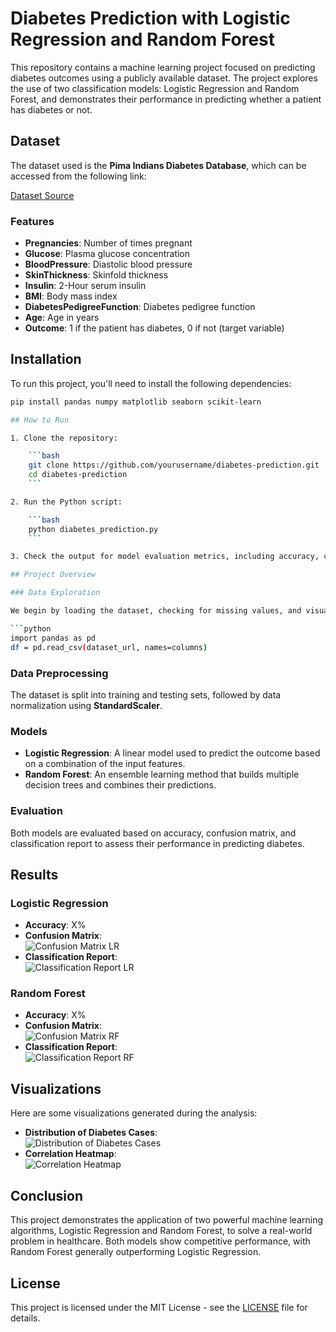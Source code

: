 # Diabetes Prediction with Logistic Regression and Random Forest

This repository contains a machine learning project focused on predicting diabetes outcomes using a publicly available dataset. The project explores the use of two classification models: Logistic Regression and Random Forest, and demonstrates their performance in predicting whether a patient has diabetes or not.

## Dataset

The dataset used is the **Pima Indians Diabetes Database**, which can be accessed from the following link:

[Dataset Source](https://raw.githubusercontent.com/jbrownlee/Datasets/master/pima-indians-diabetes.data.csv)

### Features
- **Pregnancies**: Number of times pregnant
- **Glucose**: Plasma glucose concentration
- **BloodPressure**: Diastolic blood pressure
- **SkinThickness**: Skinfold thickness
- **Insulin**: 2-Hour serum insulin
- **BMI**: Body mass index
- **DiabetesPedigreeFunction**: Diabetes pedigree function
- **Age**: Age in years
- **Outcome**: 1 if the patient has diabetes, 0 if not (target variable)

## Installation

To run this project, you'll need to install the following dependencies:

```bash
pip install pandas numpy matplotlib seaborn scikit-learn

## How to Run

1. Clone the repository:

    ```bash
    git clone https://github.com/yourusername/diabetes-prediction.git
    cd diabetes-prediction
    ```

2. Run the Python script:

    ```bash
    python diabetes_prediction.py
    ```

3. Check the output for model evaluation metrics, including accuracy, confusion matrix, and classification report.

## Project Overview

### Data Exploration

We begin by loading the dataset, checking for missing values, and visualizing the distribution of the target variable and the correlations between features.

```python
import pandas as pd
df = pd.read_csv(dataset_url, names=columns)
```

### Data Preprocessing

The dataset is split into training and testing sets, followed by data normalization using **StandardScaler**.

### Models

- **Logistic Regression**: A linear model used to predict the outcome based on a combination of the input features.
- **Random Forest**: An ensemble learning method that builds multiple decision trees and combines their predictions.

### Evaluation

Both models are evaluated based on accuracy, confusion matrix, and classification report to assess their performance in predicting diabetes.

## Results

### Logistic Regression
- **Accuracy**: X%
- **Confusion Matrix**:  
  ![Confusion Matrix LR](path_to_your_image)
- **Classification Report**:  
  ![Classification Report LR](path_to_your_image)

### Random Forest
- **Accuracy**: X%
- **Confusion Matrix**:  
  ![Confusion Matrix RF](path_to_your_image)
- **Classification Report**:  
  ![Classification Report RF](path_to_your_image)

## Visualizations

Here are some visualizations generated during the analysis:

- **Distribution of Diabetes Cases**:  
  ![Distribution of Diabetes Cases](path_to_your_image)
- **Correlation Heatmap**:  
  ![Correlation Heatmap](path_to_your_image)

## Conclusion

This project demonstrates the application of two powerful machine learning algorithms, Logistic Regression and Random Forest, to solve a real-world problem in healthcare. Both models show competitive performance, with Random Forest generally outperforming Logistic Regression.

## License

This project is licensed under the MIT License - see the [LICENSE](LICENSE) file for details.
